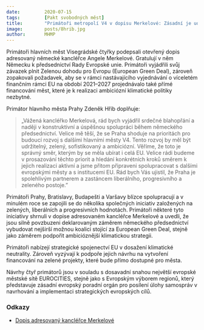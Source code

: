```yaml
---
date:         2020-07-15
tags:         [Pakt svobodných měst]
title:        "Primátoři metropolí V4 v dopisu Merkelové: Zásadní je udržitelnost měst a jejich přímé financování"
image: 	      posts/8hrib.jpg
author:       MHMP
---
```


Primátoři hlavních měst Visegrádské čtyřky podepsali otevřený dopis adresovaný německé kancléřce Angele Merkelové. Gratulují v něm Německu k předsednictví Rady Evropské unie. Primátoři vyjádřili svůj závazek plnit Zelenou dohodu pro Evropu (European Green Deal), zároveň zopakovali požadavek, aby se v rámci nastávajícího vyjednávání o víceletém finančním rámci EU na období 2021–2027 projednávalo také přímé financování měst, které je k realizaci ambiciózní klimatické politiky nezbytné. 

Primátor hlavního města Prahy Zdeněk Hřib doplňuje: 

> „Vážená kancléřko Merkelová, rád bych vyjádřil srdečné blahopřání a naději v konstruktivní a úspěšnou spolupráci během německého předsednictví. Velice mě těší, že se Praha shoduje na prioritách pro budoucí rozvoj s dalšími hlavními městy V4. Tento rozvoj by měl být udržitelný, zelený, sofistikovaný a ambiciózní. Věříme, že toto je správný směr, kterým by se měla ubírat i celá EU. Velice rádi budeme v prosazování těchto priorit a hledání konkrétních kroků směrem k jejich realizaci aktivní a jsme přitom připraveni spolupracovat s dalšími evropskými městy a s institucemi EU. Rád bych Vás ujistil, že Praha je spolehlivým partnerem a zastáncem liberálního, progresivního a zeleného postoje.” 

Primátoři Prahy, Bratislavy, Budapešti a Varšavy blízce spolupracují a v minulém roce se zapojili se do několika společných iniciativ založených na zelených, liberálních a progresivních hodnotách. Primátoři některé tyto iniciativy shrnuli v dopise adresovaném kancléřce Merkelové a uvedli, že jsou silně povzbuzeni deklarovaným záměrem německého předsednictví vybudovat nejširší možnou koalici stojící za European Green Deal, stejně jako záměrem podpořit ambicióznější klimatickou strategii. 

Primátoři nabízejí strategické spojenectví EU v dosažení klimatické neutrality. Zároveň vyzývají k podpoře jejich návrhu na vytvoření financování na zelené projekty, které bude přímo dostupné pro města. 

Návrhy čtyř primátorů jsou v souladu s dosavadní snahou největší evropské městské sítě EUROCITIES, stejně jako s Evropským výborem regionů, který představuje zásadní evropský poradní orgán pro posílení úlohy samospráv v navrhování a implementaci strategických evropských cílů.

### Odkazy

* [Dopis adresovaný kancléřce Merkelové](https://a.pirati.cz/praha/pdf/dopis-merkelove.pdf)
